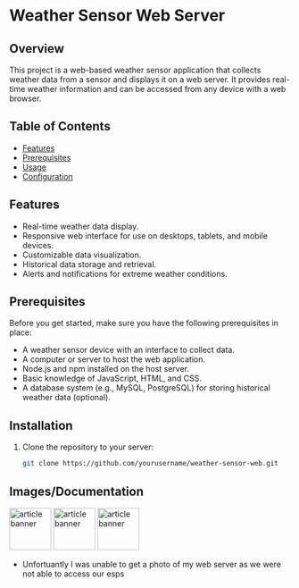# Weather Sensor Web Server

## Overview

This project is a web-based weather sensor application that collects weather data from a sensor and displays it on a web server. It provides real-time weather information and can be accessed from any device with a web browser.

## Table of Contents

- [Features](#features)
- [Prerequisites](#prerequisites)
- [Usage](#usage)
- [Configuration](#configuration)

## Features

- Real-time weather data display.
- Responsive web interface for use on desktops, tablets, and mobile devices.
- Customizable data visualization.
- Historical data storage and retrieval.
- Alerts and notifications for extreme weather conditions.

## Prerequisites

Before you get started, make sure you have the following prerequisites in place:

- A weather sensor device with an interface to collect data.
- A computer or server to host the web application.
- Node.js and npm installed on the host server.
- Basic knowledge of JavaScript, HTML, and CSS.
- A database system (e.g., MySQL, PostgreSQL) for storing historical weather data (optional).

## Installation

1. Clone the repository to your server:

   ```bash
   git clone https://github.com/yourusername/weather-sensor-web.git

## Images/Documentation

<img src="assets/Css.png" width="75px" alt="article banner">
<img src="assets/Screenshot 2023-10-17 143709.png" width="75px" alt="article banner">
<img src="assets/Wiring.jpeg" width="75px" alt="article banner">

- Unfortuantly I was unable to get a photo of my web server as we were not able to access our esps
